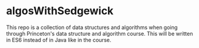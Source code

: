 # algosWithSedgewick

This repo is a collection of data structures and algorithms when going through Princeton's data structure and algorithm course. This will be written in ES6 instead of in Java like in the course.
